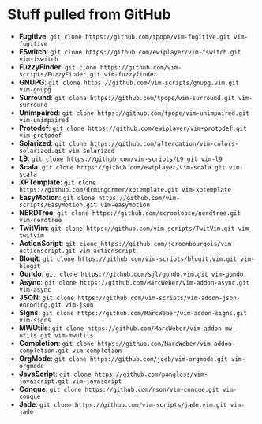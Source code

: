 # Stuff pulled from GitHub

* **Fugitive**:     `git clone https://github.com/tpope/vim-fugitive.git vim-fugitive`
* **FSwitch**:      `git clone https://github.com/ewiplayer/vim-fswitch.git vim-fswitch`
* **FuzzyFinder**:  `git clone https://github.com/vim-scripts/FuzzyFinder.git vim-fuzzyfinder`
* **GNUPG**:        `git clone https://github.com/vim-scripts/gnupg.vim.git vim-gnupg`
* **Surround**:     `git clone https://github.com/tpope/vim-surround.git vim-surround`
* **Unimpaired**:   `git clone https://github.com/tpope/vim-unimpaired.git vim-unimpaired`
* **Protodef**:     `git clone https://github.com/ewiplayer/vim-protodef.git vim-protodef`
* **Solarized**:    `git clone https://github.com/altercation/vim-colors-solarized.git vim-solarized`
* **L9**:           `git clone https://github.com/vim-scripts/L9.git vim-l9`
* **Scala**:        `git clone https://github.com/ewiplayer/vim-scala.git vim-scala`
* **XPTemplate**:   `git clone https://github.com/drmingdrmer/xptemplate.git vim-xptemplate`
* **EasyMotion**:   `git clone https://github.com/vim-scripts/EasyMotion.git vim-easymotion`
* **NERDTree**:     `git clone https://github.com/scrooloose/nerdtree.git vim-nerdtree`
* **TwitVim**:      `git clone https://github.com/vim-scripts/TwitVim.git vim-twitvim`
* **ActionScript**: `git clone https://github.com/jeroenbourgois/vim-actionscript.git vim-actionscript`
* **Blogit**:       `git clone https://github.com/vim-scripts/blogit.vim.git vim-blogit`
* **Gundo**:        `git clone https://github.com/sjl/gundo.vim.git vim-gundo`
* **Async**:        `git clone https://github.com/MarcWeber/vim-addon-async.git vim-async`
* **JSON**:         `git clone https://github.com/vim-scripts/vim-addon-json-encoding.git vim-json`
* **Signs**:        `git clone https://github.com/MarcWeber/vim-addon-signs.git vim-signs`
* **MWUtils**:      `git clone https://github.com/MarcWeber/vim-addon-mw-utils.git vim-mwutils`
* **Completion**:   `git clone https://github.com/MarcWeber/vim-addon-completion.git vim-completion`
* **OrgMode**:      `git clone https://github.com/jceb/vim-orgmode.git vim-orgmode`
* **JavaScript**:   `git clone https://github.com/pangloss/vim-javascript.git vim-javascript`
* **Conque**:       `git clone https://github.com/rson/vim-conque.git vim-conque`
* **Jade**:         `git clone https://github.com/vim-scripts/jade.vim.git vim-jade`
